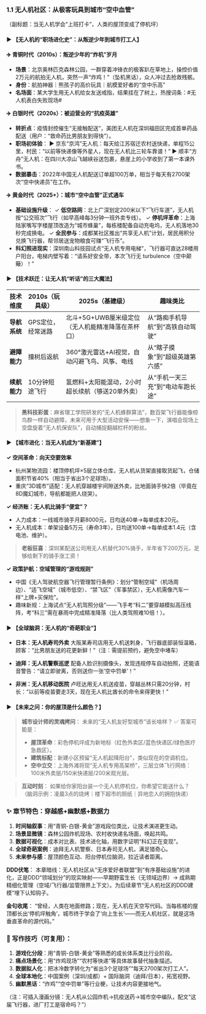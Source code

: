 
### 1.1 无人机社区：从极客玩具到城市“空中血管”
（副标题：当无人机学会“上班打卡”，人类的屋顶变成了停机坪）


#### ▶ 【无人机的“职场进化史”：从叛逆少年到城市打工人】
**✈️ 青铜时代（2010s）：叛逆少年的“炸机”岁月**
- **场景**：北京奥林匹克森林公园，一群穿着冲锋衣的极客趴在草地上，操控价值2万元的航拍无人机，突然一声“炸鸡！”（坠机黑话），众人冲过去抢救残骸。
- **身份**：航拍神器｜熊孩子的高价玩具｜航模爱好者的“空中乐高”
- **名场面**：某大学生用无人机给女友送戒指，结果挂在了树上，热搜词条：#无人机表白失败现场#

**✈️ 白银时代（2020s）：被迫营业的“抗疫英雄”**
- **转折点**：疫情封控催生“无接触配送”，美团无人机在深圳福田区完成首单药品配送（用户：“救命药比男朋友到得快”）。
- **职场初体验**：
  ▶ 京东“京鸿”无人机：每天给江苏宿迁农村送快递，单程15公里，村民：“以前等快递像等外星人，现在无人机比三轮车靠谱！”
  ▶ 顺丰“方舟”无人机：在四川大凉山飞越峡谷送包裹，悬崖上的小学收到了第一本课外书。
- **数据暴击**：2022年中国无人机配送订单超100万单，相当于每天有2700架次“空中快递员”在工作。

**✈️ 黄金时代（2025+）：城市“空中血管”正式通车**
- **基础设施升级**：
  ✓ **低空路网**：北上广深划定200米以下“飞行车道”，无人机按“公交班次”飞行（如早高峰每3分钟一班外卖专线）。
  ✓ **停机坪革命**：上海陆家嘴写字楼屋顶改造为“城市蜂巢”，每栋楼配备自动充电坞，无人机落地30秒完成换电。
  ✓ **全民参与**：成都某社区推出“共享无人机”计划，居民用积分兑换飞行器，帮邻居送宠物粮食可赚“飞行币”。
- **科幻照进现实**：深圳南山科技园试点“无人机专用电梯”，飞行器可直达28楼用户阳台，电梯内壁写着：“请系好安全带，本次飞行无 turbulence（空中颠簸）！”


#### ▶ 【技术跃迁：让无人机“听话”的三大魔法】
| 技术维度       | 2010s（玩具级）          | 2025s（基建级）                  | 趣味类比                     |
|----------------|-------------------------|-------------------------------|----------------------------|
| **导航系统**   | GPS定位，经常迷路         | 北斗+5G+UWB厘米级定位（无人机能精准降落在茶杯口） | 从“路痴手机导航”到“高铁自动驾驶” |
| **避障能力**   | 撞树后返航               | 360°激光雷达+AI视觉，自动闪避飞鸟、风筝、电线   | 从“瞎子摸象”到“超级英雄第六感” |
| **续航能力**   | 10分钟短途飞行           | 氢燃料+太阳能混动，2小时超长续航（够送20单外卖）  | 从“手机一天三充”到“电动车跑长途” |

> **黑科技彩蛋**：麻省理工学院研发的“无人机蜂群算法”，数百架飞行器能像椋鸟群一样自动避障，未来可用于大型活动安保——想象一下，演唱会现场上空盘旋着“无人机保安队”，自动捕捉翻越栏杆的粉丝。


#### ▶ 【城市进化：当无人机成为“新基建”】
**✓ 空间革命：向天空要效率**
- 杭州某物流园：楼顶停机坪×5层立体仓库，无人机从货架直接取货起飞，仓储面积节省40%（相当于省出3个足球场）。
- 重庆“3D城市”适配：无人机穿越楼宇间隙送外卖，比地面骑手快2倍（毕竟在8D魔幻城市，导航都能把人绕哭）。

**✓ 经济账：无人机比骑手“便宜”？**
- 人力成本：一线城市骑手月薪8000元，日均送40单→每单成本20元。
- 无人机成本：单架设备5万元（寿命3年），日均送100单→每单成本1.4元（含电池、维护）。
> **老板狂喜**：深圳某配送公司用无人机替代30%骑手，半年省下200万元，足够给剩下的骑手涨工资！

**✓ 政策护航：空域管理的“游戏规则”**
- 中国《无人驾驶航空器飞行管理暂行条例》：划分“管制空域”（机场周边）、“适飞空域”（城市低空）、“禁飞区”（军事禁区），无人机需像汽车一样“上牌+买保险”。
- 趣味新规：上海试点“无人机驾照分级”——飞手考“科二”要穿越模拟高压线阵，考“科三”需在暴雨中完成精准降落（比人类驾照难10倍！）。


#### ▶ 【全球脑洞：无人机的“奇葩职业”】
- **日本：无人机寿司外卖**
  大阪某寿司店用无人机送刺身，飞行器底部装恒温箱，顾客：“比男朋友送的花更新鲜！”（注：需提前预约，避免空中堵车）

- **迪拜：无人机警察巡逻**
  配备人脸识别摄像头，发现违规停车自动拍照，还能语音警告：“请立即驶离，否则送你一张‘空中罚单’！”

- **非洲：无人机移动医院**
  卢旺达用无人机送疫苗，穿越丛林只需20分钟，村长：“以前等疫苗要走3天，现在无人机比酋长的命令来得更快！”


#### ▶ 【未来之问：你的屋顶是什么颜色？】
> **城市设计师的灵魂拷问**：
> 未来的“无人机友好型城市”该长啥样？
> ✅ 答案可能是：
> - **屋顶革命**：彩色停机坪成为新地标（红色外卖区/蓝色快递区/绿色医疗急救区）。
> - **建筑标配**：新建小区预留“无人机起降阳台”，类似现在的空调机位。
> - **空中立交**：上海外滩将现“无人机专用高架桥”，三层立体飞行网络：100米外卖层/150米快递层/200米观光层。

> **互动时刻**：
> 如果给你家阳台装一个无人机停机位，你希望它能送什么？（脑洞示例：凌晨3点的烧烤｜楼下超市的厕纸｜异地恋人的拥抱快递）


### ✨ 章节特色：穿越感+幽默感+数据力
1. **时间轴叙事**：用“青铜-白银-黄金”游戏段位类比，让技术演进更生动。
2. **场景显微镜**：森林公园炸机现场、农村收快递名场面，唤起共鸣。
3. **数据可视化**：成本对比表、技术进化轴，用数字证明“科幻正在变现”。
4. **全球奇葩案例**：迪拜无人机警察、日本寿司无人机，满足猎奇心。
5. **未来参与感**：屋顶颜色互动、阳台停机位脑洞，拉近读者距离。

**DDD伏笔**：
本章暗线：无人机社区从“无序爱好者联盟”到“有序基础设施”的进化，正是DDD“领域划分”的现实映射——早期野蛮生长（无领域边界）→ 成熟期精细化管理（空域/飞行器/监管限界上下文）。为后续章节“无人机社区的DDD建模”埋下认知钩子。

**金句收尾**：
“曾经，人类在地面修路；现在，无人机在天空写代码。当每栋楼的屋顶都长出‘停机坪触角’，城市终于学会了‘向上生长’——而无人机社区，就是这场垂直革命的源代码。”


### 📌 写作技巧（可复用）：
1. **游戏化分段**：用“青铜-白银-黄金”等熟悉的成长体系类比行业阶段。
2. **痛点场景化**：用“炸鸡现场”“农村等快递”等具体故事替代抽象描述。
3. **数据拟人化**：把冰冷数字转化为“省出3个足球场”“每天2700架次打工人”。
4. **全球本地化**：中国案例（深圳/成都）+ 国际脑洞（迪拜/日本），拓宽视野。
5. **幽默黑话**：“炸鸡”“空中罚单”等行业梗，让技术内容更接地气。

（注：可插入漫画分镜：无人机从公园炸机→抗疫送药→城市空中编队，配文“这届飞行器，进厂打工是宿命吗？”）